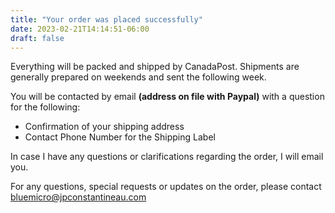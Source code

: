 ```yaml
---
title: "Your order was placed successfully"
date: 2023-02-21T14:14:51-06:00
draft: false
--- 
```


Everything will be packed and shipped by CanadaPost.  Shipments are generally prepared on weekends and sent the following week.

You will be contacted by email **(address on file with Paypal)** with a question for the following:

-  Confirmation of your shipping address
-  Contact Phone Number for the Shipping Label

In case I have any questions or clarifications regarding the order, I will email you.

For any questions, special requests or updates on the order, please contact bluemicro@jpconstantineau.com
